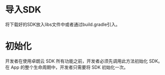 # 导入SDK将下载好的SDK放入libs文件中或者通过build.gradle引入。# 初始化开发者在使用卓朗云 SDK 所有功能之前，开发者必须先调用此方法初始化 SDK。 在 App 的整个生命周期中，开发者只需要将 SDK 初始化一次。
